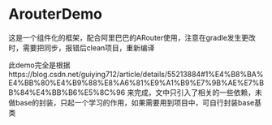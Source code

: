 # ArouterDemo
这是一个组件化的框架，配合阿里巴巴的ARouter使用，注意在gradle发生更改时，需要把同步，报错后clean项目，重新编译

此demo完全是根据https://blog.csdn.net/guiying712/article/details/55213884#1%E4%B8%BA%E4%BB%80%E4%B9%88%E8%A6%81%E9%A1%B9%E7%9B%AE%E7%BB%84%E4%BB%B6%E5%8C%96
来完成，文中只引入了相关的一些依赖，未做base的封装，只起一个学习的作用，如果需要用到项目中，可自行封装base基类
